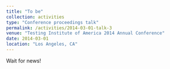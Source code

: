 ```yaml
---
title: "To be"
collection: activities
type: "Conference proceedings talk"
permalink: /activities/2014-03-01-talk-3
venue: "Testing Institute of America 2014 Annual Conference"
date: 2014-03-01
location: "Los Angeles, CA"
---
```


Wait for news!
